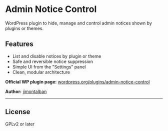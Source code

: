 # Admin Notice Control

WordPress plugin to hide, manage and control admin notices shown by plugins or themes.

## Features

- List and disable notices by plugin or theme
- Safe and reversible notice suppression
- Simple UI from the "Settings" panel
- Clean, modular architecture

**Official WP plugin page:** [wordpress.org/plugins/admin-notice-control](https://wordpress.org/plugins/admin-notice-control)

**Author:** [jjmontalban](https://jjmontalban.github.io)

---

## License

GPLv2 or later
